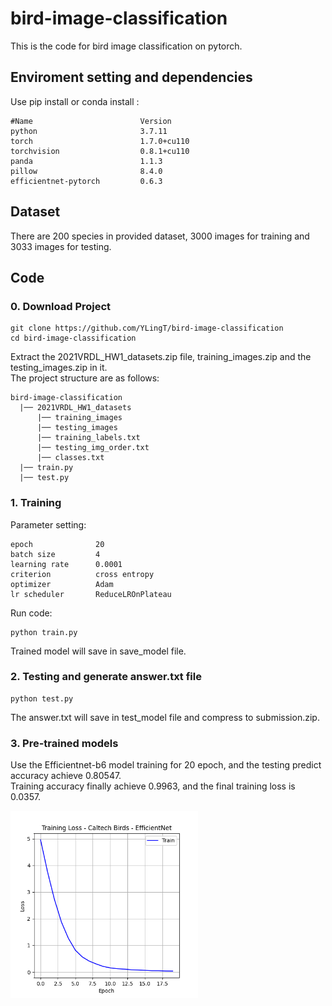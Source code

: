 # bird-image-classification

This is the code for bird image classification on pytorch.

## Enviroment setting and dependencies 
Use pip install or conda install :
```
#Name                        Version
python                       3.7.11
torch                        1.7.0+cu110
torchvision                  0.8.1+cu110
panda                        1.1.3
pillow                       8.4.0
efficientnet-pytorch         0.6.3
```
## Dataset 
There are 200 species in provided dataset, 3000 images for training and 3033 images for testing.

## Code 
### 0. Download Project
```
git clone https://github.com/YLingT/bird-image-classification
cd bird-image-classification
```
Extract the 2021VRDL_HW1_datasets.zip file, training_images.zip and the testing_images.zip in it.  
The project structure are as follows:
```
bird-image-classification
  |── 2021VRDL_HW1_datasets
      |── training_images
      |── testing_images
      |── training_labels.txt
      |── testing_img_order.txt
      |── classes.txt
  |── train.py
  |── test.py
```
### 1.  Training
Parameter setting:
```
epoch              20
batch size         4
learning rate      0.0001
criterion          cross entropy
optimizer          Adam
lr scheduler       ReduceLROnPlateau
```
Run code:
```
python train.py
```
Trained model will save in save_model file.
### 2.  Testing and generate answer.txt file
```
python test.py
```
The answer.txt will save in test_model file and compress to submission.zip.
### 3.  Pre-trained models
Use the Efficientnet-b6 model training for 20 epoch, and the testing predict accuracy achieve 0.80547.  
Training accuracy finally achieve 0.9963, and the final training loss is 0.0357.

<img height=300 src="https://github.com/YLingT/bird-image-classification/blob/main/training_figure.png">
